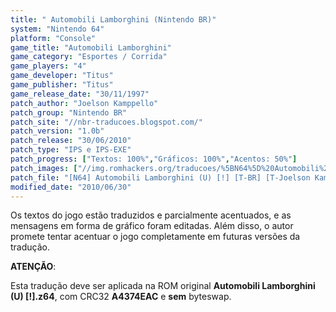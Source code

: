 ```yaml
---
title: " Automobili Lamborghini (Nintendo BR)"
system: "Nintendo 64"
platform: "Console"
game_title: "Automobili Lamborghini"
game_category: "Esportes / Corrida"
game_players: "4"
game_developer: "Titus"
game_publisher: "Titus"
game_release_date: "30/11/1997"
patch_author: "Joelson Kamppello"
patch_group: "Nintendo BR"
patch_site: "//nbr-traducoes.blogspot.com/"
patch_version: "1.0b"
patch_release: "30/06/2010"
patch_type: "IPS e IPS-EXE"
patch_progress: ["Textos: 100%","Gráficos: 100%","Acentos: 50%"]
patch_images: ["//img.romhackers.org/traducoes/%5BN64%5D%20Automobili%20Lamborghini%20-%20Nintendo%20BR%20-%201.jpg","//img.romhackers.org/traducoes/%5BN64%5D%20Automobili%20Lamborghini%20-%20Nintendo%20BR%20-%202.jpg","//img.romhackers.org/traducoes/%5BN64%5D%20Automobili%20Lamborghini%20-%20Nintendo%20BR%20-%203.jpg"]
patch_file: "[N64] Automobili Lamborghini (U) [!] [T-BR] [T-Joelson Kamppello G-Nintendo BR] [V-1.0b A-2010].zip"
modified_date: "2010/06/30"
---
```

Os textos do jogo estão traduzidos e parcialmente acentuados, e as mensagens em forma de gráfico foram editadas. Além disso, o autor promete tentar acentuar o jogo completamente em futuras versões da tradução.

<b>ATENÇÃO</b>:

Esta tradução deve ser aplicada na ROM original <b>Automobili Lamborghini (U) [!].z64</b>, com CRC32 <b>A4374EAC</b> e <b>sem</b> byteswap.
